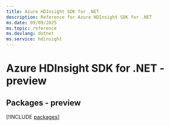 ```yaml
---
title: Azure HDInsight SDK for .NET
description: Reference for Azure HDInsight SDK for .NET
ms.date: 09/09/2025
ms.topic: reference
ms.devlang: dotnet
ms.service: hdinsight
---
```

# Azure HDInsight SDK for .NET - preview
## Packages - preview
[!INCLUDE [packages](hdinsight-index.md)]